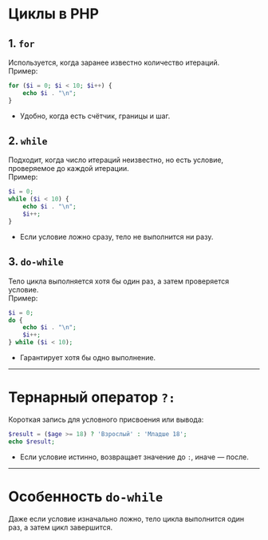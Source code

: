 # Циклы в PHP

## 1. `for`
Используется, когда заранее известно количество итераций.  
Пример:
```php
for ($i = 0; $i < 10; $i++) {
    echo $i . "\n";
}
```
- Удобно, когда есть счётчик, границы и шаг.

## 2. `while`
Подходит, когда число итераций неизвестно, но есть условие, проверяемое до каждой итерации.  
Пример:
```php
$i = 0;
while ($i < 10) {
    echo $i . "\n";
    $i++;
}
```
- Если условие ложно сразу, тело не выполнится ни разу.

## 3. `do-while`
Тело цикла выполняется хотя бы один раз, а затем проверяется условие.  
Пример:
```php
$i = 0;
do {
    echo $i . "\n";
    $i++;
} while ($i < 10);
```
- Гарантирует хотя бы одно выполнение.

---

# Тернарный оператор `?:`

Короткая запись для условного присвоения или вывода:
```php
$result = ($age >= 18) ? 'Взрослый' : 'Младше 18';
echo $result;
```
- Если условие истинно, возвращает значение до `:`, иначе — после.

---

# Особенность `do-while`

Даже если условие изначально ложно, тело цикла выполнится один раз, а затем цикл завершится.
